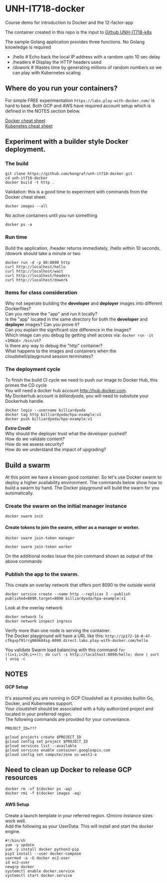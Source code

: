 # UNH-IT718-docker
Course demo for introduction to Docker and the 12-factor-app

The container created in this repo is the input to [Github UNH-IT718-k8s](https://github.com/kengraf/UNH-IT718-k8s)

The sample Golang application provides three functions. No Golang knowledge is required
- /hello  # Echo back the local IP address with a random upto 10 sec delay
- /headers   # Display the HTTP headers used
- /dowork # Wastes time by generating millions of random numbers so we can play with Kubernetes scaling

## Where do you run your containers?
For simple FREE experimentation `https://labs.play-with-docker.com/` is hard to beat.
Both GCP and AWS have required account setup which is defined in the NOTES section below.  

[Docker cheat sheet](https://dockerlabs.collabnix.com/docker/cheatsheet/)  
[Kubenetes cheat sheet](https://kubernetes.io/docs/reference/kubectl/cheatsheet/)  

## Experiment with a builder style Docker deployment.  

### The build
```
git clone https://github.com/kengraf/unh-it718-docker.git
cd unh-it718-docker
docker build -t http .
```

Validation: this is a good time to experiment with commands from the Docker cheat sheet.    
```
docker images --all 
```
No active containers until you run something
```
docker ps -a 
```

### Run time  
Build the application, /header returns immediately, /hello within 10 seconds, /dowork should take a minute or two  

```
docker run -d -p 80:8090 http
curl http://localhost/hello
curl http://localhost/wait
curl http://localhost/headers
curl http://localhost/dowork
```

### Items for class consideration  
Why not seperate building the **developer** and **deployer** images into different Dockerfiles?  
Can you retrieve the "app" and run it locally?   
Is the "app" located in the same directory for both the **developer** and **deployer** images?  Can you prove it?  
Can you explain the significant size difference in the images?  
Which image can you debug by getting shell access via: `docker run -it <IMAGE> /bin/sh`?   
Is there any way to debug the "http" container?  
What happens to the images and containers when the cloudshell/playground session terminates?  

### The deployment cycle
To finish the build CI cycle we need to push our image to Docker Hub, this primes the CD cycle  
You will need a docker hub account http://hub.docker.com.  
My Dockerhub account is *billiardyoda*, you will need to subsitute your Dockerhub handle.  
```
docker login --username billiardyoda
docker tag http billiardyoda/hpa-example:v1
docker push billiardyoda/hpa-example:v1
```
***Extra Credit***  
Why should the deployer trust what the developer pushed?  
How do we validate content?  
How do we assess security?  
How do we understand the impact of upgrading?  

## Build a swarm  
At this point we have a known good container.  So let's use Docker swarm to deploy a higher availability environment.  The commands below show how to build a swarm by hand.  The Docker playground will build the swarn for you automatically.  

### Create the swarm on the initial manager instance
```
docker swarm init
```
#### Create tokens to join the swarm, either as a manager or worker.  
```
docker swarm join-token manager
```
```
docker swarm join-token worker
```
On the additional nodes issue the join command shown as output of the above commands  

### Publish the app to the swarm.  
This create an overlay network that offers port 8090 to the outside world  
```
docker service create --name http --replicas 3 --publish published=8090,target=8090 billiardyoda/hpa-example:v1
```

Look at the overlay network
```
docker network ls
docker network inspect ingress
```

Verify more than one node is serving the container.  
The Docker playground will have a URL like this:
`http://ip172-18-0-47-cfbgvpf91rrg00dk84ig-8090.direct.labs.play-with-docker.com/hello`  

You validate Swarm load balancing with this command
`for ((i=1;i<20;i++)); do curl -s http://localhost:8090/hello; done | sort | uniq -c`


## NOTES
#### GCP Setup
It's assumed you are running in GCP Cloudshell as it provides builtin Go, Docker, and Kubernetes support.  
Your cloudshell should be associated with a fully authorized project and located in your preferred region.  
The following commands are provided for your conveniance.
```
PROJECT_ID=???
```
```
gcloud projects create $PROJECT_ID
gcloud config set project $PROJECT_ID
gcloud services list --available
gcloud services enable container.googleapis.com
gcloud config set compute/zone us-west1-a
```

## Need to clean up Docker to release GCP resources
```
docker rm -vf $(docker ps -aq)  
docker rmi -f $(docker images -aq)
```

#### AWS Setup
Create a launch template in your referred region.  t2micro instance sizes work well.  
Add the following as your UserData.  This will install and start the docker engine.

```
#!/bin/sh
yum -y update
yum -y install docker python3-pip 
pip3 install --user docker-compose
usermod -a -G docker ec2-user
id ec2-user
newgrp docker
systemctl enable docker.service
systemctl start docker.service
```


